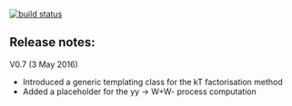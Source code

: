 [![build status](https://gitlab.cern.ch/lforthom/cepgen/badges/master/build.svg)](https://gitlab.cern.ch/lforthom/cepgen/commits/master)

Release notes:
--------------

V0.7 (3 May 2016)
* Introduced a generic templating class for the kT factorisation method
* Added a placeholder for the yy -> W+W- process computation

